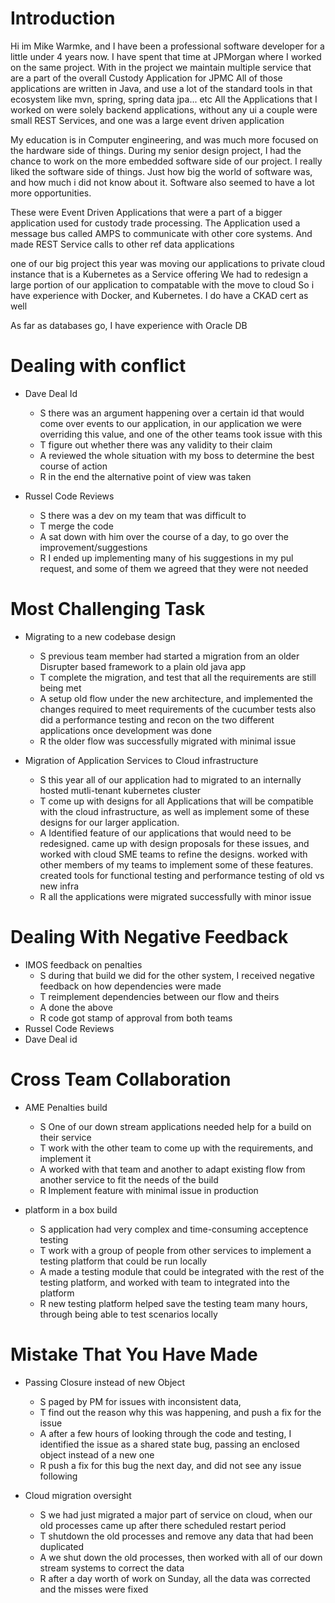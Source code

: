 

# Introduction

Hi im Mike Warmke, and I have been a professional software developer for a little under 4 years now.
I have spent that time at JPMorgan where I worked on the same project.
With in the project we maintain multiple service that are a part of the overall Custody Application for JPMC
All of those applications are written in Java, and use a lot of the standard tools in that ecosystem
like mvn, spring, spring data jpa... etc
All the Applications that I worked on were solely backend applications, without any ui
a couple were small REST Services, and one was a large event driven application

My education is in Computer engineering, and was much more focused on the hardware side of things.
During my senior design project, I had the chance to work on the more embedded software side of our project.
I really liked the software side of things. Just how big the world of software was, and how much i did not know about it.
Software also seemed to have a lot more opportunities.

These were Event Driven Applications that were a part of a bigger application used for custody trade processing.
The Application used a message bus called AMPS to communicate with other core systems.
And made REST Service calls to other ref data applications

one of our big project this year was moving our applications to private cloud instance that is a Kubernetes as a Service offering
We had to redesign a large portion of our application to compatable with the move to cloud
So i have experience with Docker, and Kubernetes. I do have a CKAD cert as well

As far as databases go, I have experience with Oracle DB

# Dealing with conflict

- Dave Deal Id
  - S there was an argument happening over a certain id that would come over events to our application, 
      in our application we were overriding this value, and one of the other teams took issue with this
  - T figure out whether there was any validity to their claim
  - A reviewed the whole situation with my boss to determine the best course of action
  - R in the end the alternative point of view was taken 

- Russel Code Reviews
  - S there was a dev on my team that was difficult to 
  - T merge the code
  - A sat down with him over the course of a day, to go over the improvement/suggestions
  - R I ended up implementing many of his suggestions in my pul request,
      and some of them we agreed that they were not needed

# Most Challenging Task

- Migrating to a new codebase design
  - S previous team member had started a migration from an older Disrupter based framework to a plain old java app
  - T complete the migration, and test that all the requirements are still being met
  - A setup old flow under the new architecture, and implemented the changes required to meet requirements of the cucumber tests
      also did a performance testing and recon on the two different applications once development was done
  - R the older flow was successfully migrated with minimal issue

- Migration of Application Services to Cloud infrastructure
  - S this year all of our application had to migrated to an internally hosted mutli-tenant kubernetes cluster
  - T come up with designs for all Applications that will be compatible with the cloud infrastructure,
      as well as implement some of these designs for our larger application.
  - A Identified feature of our applications that would need to be redesigned. 
      came up with design proposals for these issues, and worked with cloud SME teams to refine the designs.
      worked with other members of my teams to implement some of these features. 
      created tools for functional testing and performance testing of old vs new infra
  - R all the applications were migrated successfully with minor issue

# Dealing With Negative Feedback
 
- IMOS feedback on penalties
  - S during that build we did for the other system, I received negative feedback on how dependencies were made
  - T reimplement dependencies between our flow and theirs
  - A done the above
  - R code got stamp of approval from both teams
- Russel Code Reviews
- Dave Deal id

# Cross Team Collaboration

- AME Penalties build
  - S One of our down stream applications needed help for a build on their service
  - T work with the other team to come up with the requirements, and implement it 
  - A worked with that team and another to adapt existing flow from another service to fit the needs of the build
  - R Implement feature with minimal issue in production

- platform in a box build
  - S application had very complex and time-consuming acceptence testing
  - T work with a group of people from other services to implement a testing platform that could be run locally
  - A made a testing module that could be integrated with the rest of the testing platform, 
      and worked with team to integrated into the platform
  - R new testing platform helped save the testing team many hours, through being able to test scenarios locally

# Mistake That You Have Made

- Passing Closure instead of new Object
  - S paged by PM for issues with inconsistent data, 
  - T find out the reason why this was happening, and push a fix for the issue
  - A after a few hours of looking through the code and testing,
      I identified the issue as a shared state bug, passing an enclosed object instead of a new one 
  - R push a fix for this bug the next day, and did not see any issue following

- Cloud migration oversight
  - S we had just migrated a major part of service on cloud, when our old processes came up after there scheduled restart period
  - T shutdown the old processes and remove any data that had been duplicated
  - A we shut down the old processes, then worked with all of our down stream systems to correct the data
  - R after a day worth of work on Sunday, all the data was corrected and the misses were fixed